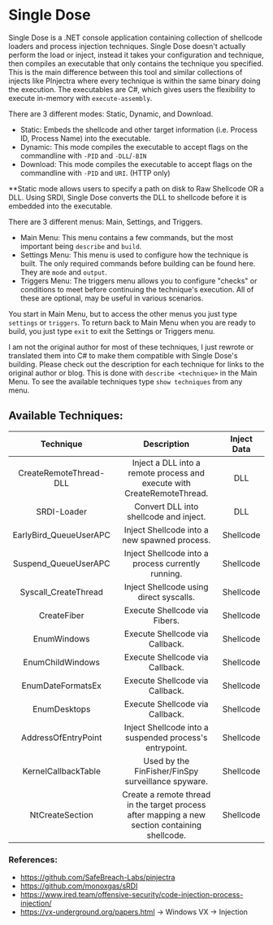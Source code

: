 # Single Dose

Single Dose is a .NET console application containing collection of shellcode loaders and process injection techniques. Single Dose doesn't actually perform the load or inject, instead it takes your configuration and technique, then compiles an executable that only contains the technique you specified. This is the main difference between this tool and similar collections of injects like PInjectra where every technique is within the same binary doing the execution. The executables are C#, which gives users the flexibility to execute in-memory with `execute-assembly`. 

There are 3 different modes: Static, Dynamic, and Download.
 - Static: Embeds the shellcode and other target information (i.e. Process ID, Process Name) into the executable. 
 - Dynamic: This mode compiles the executable to accept flags on the commandline with `-PID` and `-DLL`/`-BIN`
 - Download: This mode compiles the executable to accept flags on the commandline with `-PID` and `URI`. (HTTP only)

\**Static mode allows users to specify a path on disk to Raw Shellcode OR a DLL. Using SRDI, Single Dose converts the DLL to shellcode before it is embedded into the executable.

There are 3 different menus: Main, Settings, and Triggers.
 - Main Menu: This menu contains a few commands, but the most important being `describe` and `build`.
 - Settings Menu: This menu is used to configure how the technique is built. The only required commands before building can be found here. They are `mode` and `output`. 
 - Triggers Menu: The triggers menu allows you to configure "checks" or conditions to meet before continuing the technique's execution. All of these are optional, may be useful in various scenarios.

You start in Main Menu, but to access the other menus you just type `settings` or `triggers`. To return back to Main Menu when you are ready to build, you just type `exit` to exit the Settings or Triggers menu.

I am not the original author for most of these techniques, I just rewrote or translated them into C# to make them compatible with Single Dose's building. Please check out the description for each technique for links to the original author or blog. This is done with `describe <technique>` in the Main Menu. To see the available techniques type `show techniques` from any menu.

## Available Techniques:  
| Technique       | Description             | Inject Data |
|:-------------:|:-------------:|:-------------:|
| CreateRemoteThread-DLL | Inject a DLL into a remote process and execute with CreateRemoteThread. | DLL |
| SRDI-Loader | Convert DLL into shellcode and inject. | DLL |
| EarlyBird_QueueUserAPC | Inject Shellcode into a new spawned process. | Shellcode |
| Suspend_QueueUserAPC | Inject Shellcode into a process currently running. | Shellcode |
| Syscall_CreateThread | Inject Shellcode using direct syscalls. | Shellcode |
| CreateFiber | Execute Shellcode via Fibers. | Shellcode |
| EnumWindows | Execute Shellcode via Callback. | Shellcode |
| EnumChildWindows | Execute Shellcode via Callback. | Shellcode |
| EnumDateFormatsEx | Execute Shellcode via Callback. | Shellcode |
| EnumDesktops | Execute Shellcode via Callback. | Shellcode |
| AddressOfEntryPoint | Inject Shellcode into a suspended process's entrypoint. | Shellcode |
| KernelCallbackTable | Used by the FinFisher/FinSpy surveillance spyware. | Shellcode |
| NtCreateSection | Create a remote thread in the target process after mapping a new section containing shellcode. | Shellcode |

### References:
 - https://github.com/SafeBreach-Labs/pinjectra
 - https://github.com/monoxgas/sRDI
 - https://www.ired.team/offensive-security/code-injection-process-injection/
 - https://vx-underground.org/papers.html -> Windows VX -> Injection
